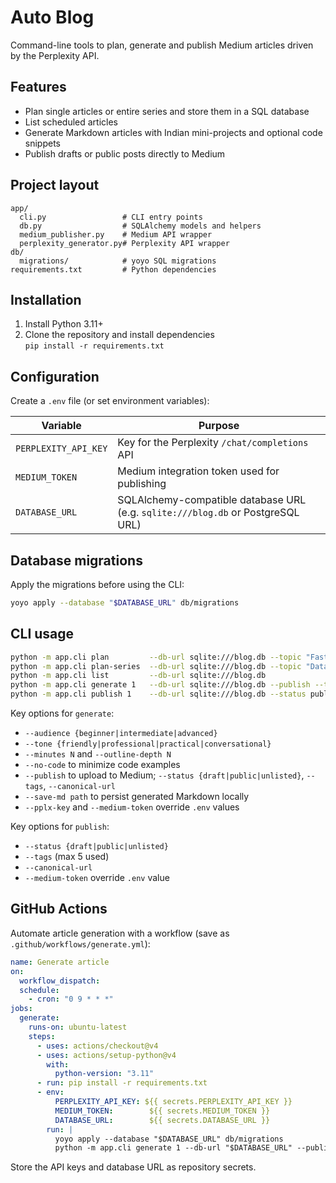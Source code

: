 # Auto Blog

Command-line tools to plan, generate and publish Medium articles driven by the Perplexity API.

## Features
- Plan single articles or entire series and store them in a SQL database
- List scheduled articles
- Generate Markdown articles with Indian mini-projects and optional code snippets
- Publish drafts or public posts directly to Medium

## Project layout
```
app/
  cli.py                 # CLI entry points
  db.py                  # SQLAlchemy models and helpers
  medium_publisher.py    # Medium API wrapper
  perplexity_generator.py# Perplexity API wrapper
db/
  migrations/            # yoyo SQL migrations
requirements.txt         # Python dependencies
```

## Installation
1. Install Python 3.11+
2. Clone the repository and install dependencies  
   `pip install -r requirements.txt`

## Configuration
Create a `.env` file (or set environment variables):

| Variable             | Purpose                                             |
|----------------------|-----------------------------------------------------|
| `PERPLEXITY_API_KEY` | Key for the Perplexity `/chat/completions` API      |
| `MEDIUM_TOKEN`       | Medium integration token used for publishing        |
| `DATABASE_URL`       | SQLAlchemy-compatible database URL (e.g. `sqlite:///blog.db` or PostgreSQL URL) |

## Database migrations
Apply the migrations before using the CLI:

```bash
yoyo apply --database "$DATABASE_URL" db/migrations
```

## CLI usage
```bash
python -m app.cli plan         --db-url sqlite:///blog.db --topic "FastAPI with UPI"
python -m app.cli plan-series  --db-url sqlite:///blog.db --topic "Data Viz in Python" --posts 3
python -m app.cli list         --db-url sqlite:///blog.db
python -m app.cli generate 1   --db-url sqlite:///blog.db --publish --tags python medium
python -m app.cli publish 1    --db-url sqlite:///blog.db --status public --tags python medium
```

Key options for `generate`:

- `--audience {beginner|intermediate|advanced}`
- `--tone {friendly|professional|practical|conversational}`
- `--minutes N` and `--outline-depth N`
- `--no-code` to minimize code examples
- `--publish` to upload to Medium; `--status {draft|public|unlisted}`, `--tags`, `--canonical-url`
- `--save-md path` to persist generated Markdown locally
- `--pplx-key` and `--medium-token` override `.env` values

Key options for `publish`:

- `--status {draft|public|unlisted}`
- `--tags` (max 5 used)
- `--canonical-url`
- `--medium-token` override `.env` value

## GitHub Actions
Automate article generation with a workflow (save as `.github/workflows/generate.yml`):

```yaml
name: Generate article
on:
  workflow_dispatch:
  schedule:
    - cron: "0 9 * * *"
jobs:
  generate:
    runs-on: ubuntu-latest
    steps:
      - uses: actions/checkout@v4
      - uses: actions/setup-python@v4
        with:
          python-version: "3.11"
      - run: pip install -r requirements.txt
      - env:
          PERPLEXITY_API_KEY: ${{ secrets.PERPLEXITY_API_KEY }}
          MEDIUM_TOKEN:        ${{ secrets.MEDIUM_TOKEN }}
          DATABASE_URL:        ${{ secrets.DATABASE_URL }}
        run: |
          yoyo apply --database "$DATABASE_URL" db/migrations
          python -m app.cli generate 1 --db-url "$DATABASE_URL" --publish
```

Store the API keys and database URL as repository secrets.
